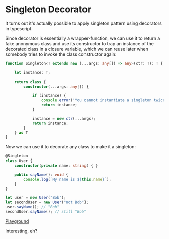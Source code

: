 # Singleton Decorator

It turns out it's actually possible to apply singleton pattern using decorators in typescript.

Since decorator is essentially a wrapper-function, we can use it to return a fake anonymous class and use its constructor
to trap an instance of the decorated class in a closure variable, which we can reuse later when somebody tries to invoke
the class constructor again:
```typescript
function Singleton<T extends new (...args: any[]) => any>(ctr: T): T {

    let instance: T;

    return class {
        constructor(...args: any[]) {

            if (instance) {
                console.error('You cannot instantiate a singleton twice!');
                return instance;
            }

            instance = new ctr(...args);
            return instance;
        }
    } as T
}
```

Now we can use it to decorate any class to make it a singleton:
```typescript
@Singleton
class User {
    constructor(private name: string) { }

    public sayName(): void {
        console.log(`My name is ${this.name}`);
    }
}

let user = new User("Bob");
let secondUser = new User("not Bob");
user.sayName(); // "Bob"
secondUser.sayName(); // still "Bob"
```

[Playground](https://www.typescriptlang.org/play?jsx=0#code/GYVwdgxgLglg9mABAZRmA5gGwKZQQHgBVFsAPKbMAEwGdExsB3RACgDoOBDAJ3RoC5EnMAE8A2gF0AlIgC8APiGj5LaN0GEpGxAG8AUHsSIcURGhpRhEbBoDcBo91whuSCJk406+o0YgILbhBoOG52Ll4BJXFpXQdfIxhgVnNLSGwZHwTffzAaOBw2bG5uUJYAcgBNOBBECGEwOFNU4VhOCiFEGjQsXAREKEYYawBCcql7bN8nKBckFvTJ7IBfeISF6zl6JjqoMI42Hj4Jw2yZubM8tOslo1W7oTpCPVW9AAFUDBMEPXdPOgAqjRinE-AE9sE8GEAA7cGAAN3a2HonAAtjYunseplEK8jNCQAAjTDDLqcEQAOTR2BYWkQ8LgMCooJyAQK2DYmDg6BYAAMALIiFHosx0AAkOigAAsYDQ2GBqcteSc7i8DCZECBgdwtgxmEDiiwAEQAITghKNJw1wNyVANOtk2312uNjVMZotJy1xTYNHJVPRtPsNoQdu1vv91KDQA)

Interesting, eh?